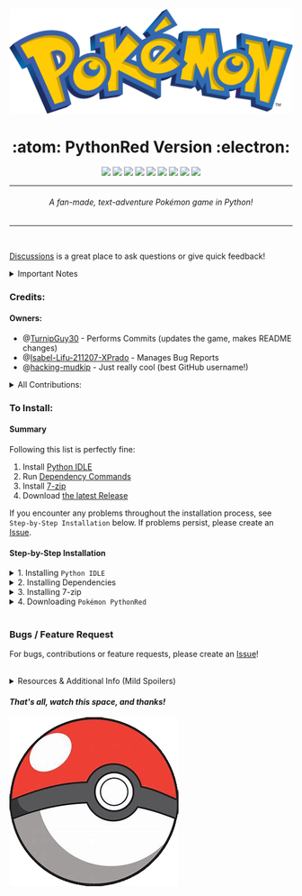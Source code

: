 ![Pokémon](Pictures/logo.png "Pokémon")
<h1 align="center">:atom: PythonRed Version :electron:</h1>

<p align="center">
	<a href="https://GitHub.com/TurnipGuy30/Pokemon-PythonRed"><img src="https://gpvc.arturio.dev/Pokemon-PythonRed"></a> <!--Views-->
	<a href="https://GitHub.com/TurnipGuy30/Pokemon-PythonRed/graphs/commit-activity"><img src="https://img.shields.io/badge/maintained%3F-yes-green.svg"></a> <!--Maintained?-->
	<a href="https://GitHub.com/TurnipGuy30"><img src="https://img.shields.io/badge/maintainer-TurnipGuy30-blue"></a> <!--Maintainer-->
	<a href="https://www.python.org/"><img src="https://img.shields.io/badge/made%20with-Python-1f425f.svg"></a> <!--Made with Python-->
	<a href="https://www.microsoft.com/en-au/software-download/windows10"><img src="https://img.shields.io/badge/platform-Windows%2010-yellow"></a> <!--Platform-->
	<a href="https://GitHub.com/TurnipGuy30/Pokemon-PythonRed/releases/latest"><img src="https://img.shields.io/badge/latest%20version-v0.0.5-cyan"></a> <!--Latest version-->
	<a href="https://GitHub.com/TurnipGuy30/Pokemon-PythonRed/releases"><img src="https://img.shields.io/badge/stable%3F-yes-brightgreen"></a> <!--Stable?-->
	<a href="https://GitHub.com/TurnipGuy30/Pokemon-PythonRed/issues"><img src="https://img.shields.io/github/issues/TurnipGuy30/Pokemon-PythonRed.svg"></a> <!--Issues-->
	<a href="https://github.com/TurnipGuy30/Pokemon-PythonRed/stargazers"><img src="https://img.shields.io/github/stars/TurnipGuy30/Pokemon-PythonRed"/></a> <!--Stars-->
</p>

---
<h6 align="center">A fan-made, text-adventure Pokémon game in Python!</h6>

---

<br>

<a href="https://github.com/TurnipGuy30/Pokemon-PythonRed/discussions">Discussions</a> is a great place to ask questions or give quick feedback!

<details><summary>Important Notes</summary>

---
* This is not a perfect recreation of _Pokémon Red_; it's a fan-made game that, like _Pokémon Red_, takes place in the _Kanto_ region.
* Prior in-depth knowledge of the _Pokémon_ franchise, especially the video game series, is recommended and may be required to fully enjoy this game.
* _Windows_ OS only!! This game makes use of _Python_'s `winsound` module, which is exclusive to _Windows_.
* This project (this GitHub Repository and anything found within) is not endorsed by _Nintendo_, _GAME FREAK_, or _The Pokémon Company_. This is an independent, fan-made game.
* This game's plot is a work of fiction!
---
</details>

### Credits:
#### Owners:

* @[TurnipGuy30](https://github.com/TurnipGuy30 "TurnipGuy30's Profile") - Performs Commits (updates the game, makes README changes)
* @[Isabel-Lifu-211207-XPrado](https://github.com/Isabel-Lifu-211207-XPrado "Isabel-Lifu-211207-XPrado's Profile") - Manages Bug Reports
* @[hacking-mudkip](https://github.com/hacking-mudkip "hacking-mudkip's Profile") - Just really cool (best GitHub username!)

<details><summary>All Contributions:</summary>

---
* @[hacking-mudkip](https://github.com/hacking-mudkip "hacking-mudkip's Profile") - Concept ideas, porting elements
* @[Isabel-Lifu-211207-XPrado](https://github.com/Isabel-Lifu-211207-XPrado "Isabel-Lifu-211207-XPrado's Profile") - Code cleaning, general troubleshooting
* @[JeremyLARDENOIS](https://github.com/JeremyLARDENOIS "JeremyLARDENOIS's Profile") - Testing and feedback
* Looking for others!
---
</details>

### To Install:

#### Summary

Following this list is perfectly fine:

1. Install [Python IDLE](https://www.python.org/downloads/ "Python Latest")
2. Run [Dependency Commands](https://github.com/TurnipGuy30/Pokemon-PythonRed#2-installing-dependencies "On this page: Installing Dependencies")
3. Install [7-zip](https://7-zip.org "7-zip Latest")
4. Download [the latest Release](https://github.com/TurnipGuy30/Pokemon-PythonRed/releases/latest "Pokémon PythonRed Releases")

If you encounter any problems throughout the installation process, see `Step-by-Step Installation` below. If problems persist, please create an [Issue](https://github.com/TurnipGuy30/Pokemon-PythonRed/issues "Pokémon PythonRed Issues").

#### Step-by-Step Installation
<details><summary>1. Installing <code>Python IDLE</code></summary>

---
First, ensure you have _Python_ installed. If not, you can find the latest installer [here](https://www.python.org/downloads/ "Python Latest"). Tick the box that says `Add Python to PATH` during installation.

However, if you are using a work/school computer and are not an Admin, you don't need to tick `py launcher`, which requires Administrative privileges to install. All `py launcher` does is let you use `Python IDLE` from the Command Line, which is not required for this game.

This also installs `pip`, _Python_'s package installer, which is required in the next step.

---
</details>

<details><summary>2. Installing Dependencies</summary>

---
Open your favourite Shell Terminal and _individually_ run any below commands:

```
pip install playsound
```

###### (More commands will be added above as they are needed)
###### Common Shell Terminals include `Command Prompt`, `Windows PowerShell`, `Git CMD`, etc.

If it all runs smoothly with no errors, continue to the next step.

---
</details>

<details><summary>3. Installing 7-zip</summary>

---
`Pokémon PythonRed` is released as an SFX '.exe' file, which requires _7-zip_ to open. Work/school computers might already have _7-zip_ installed, but if not, the latest version can be found [here](https://7-zip.org "7-zip Latest").

---
</details>

<details><summary>4. Downloading <code>Pokémon PythonRed</code></summary><br>

---
To download the game, please download the [latest Release](https://github.com/TurnipGuy30/Pokemon-PythonRed/releases/latest "Pokémon PythonRed Latest"), and click the download link! These links redirect to OneDrive, as they are too large to be hosted on GitHub.

Once the file has finished downloading (sorry if it takes a while!), run the '.exe' file. _7-zip_ should automatically extract the game files.

To run the game, open `Pokémon PythonRed.py`!

---
</details>

<br>

### Bugs / Feature Request
For bugs, contributions or feature requests, please create an [Issue](https://github.com/TurnipGuy30/Pokemon-PythonRed/issues "Pokémon PythonRed Issues")!

<br>

<details><summary>Resources & Additional Info (Mild Spoilers)</summary>

---
### Resources Used:
* [Kanto Region Map](https://images-wixmp-ed30a86b8c4ca887773594c2.wixmp.com/f/3bddf750-53a0-4a9f-872f-8d13685a758f/d3c4hsg-5acbd78f-c4cb-4f40-a87a-05700ac859a4.png/v1/fill/w_900,h_882,q_75,strp/labeled_map_of_kanto_by_rythos-d3c4hsg.png?token=eyJ0eXAiOiJKV1QiLCJhbGciOiJIUzI1NiJ9.eyJpc3MiOiJ1cm46YXBwOjdlMGQxODg5ODIyNjQzNzNhNWYwZDQxNWVhMGQyNmUwIiwic3ViIjoidXJuOmFwcDo3ZTBkMTg4OTgyMjY0MzczYTVmMGQ0MTVlYTBkMjZlMCIsImF1ZCI6WyJ1cm46c2VydmljZTppbWFnZS5vcGVyYXRpb25zIl0sIm9iaiI6W1t7InBhdGgiOiIvZi8zYmRkZjc1MC01M2EwLTRhOWYtODcyZi04ZDEzNjg1YTc1OGYvZDNjNGhzZy01YWNiZDc4Zi1jNGNiLTRmNDAtYTg3YS0wNTcwMGFjODU5YTQucG5nIiwid2lkdGgiOiI8PTkwMCIsImhlaWdodCI6Ijw9ODgyIn1dXX0.Ycjt66m7t9k-8tio4Tsc0YTsP_nu7Lz2cGBm4CdZWN8 "Kanto Region Map")
* [HP Formula](Pictures/hp.webp "HP Formula")
* [Stat Formula](Pictures/stat.png "Stat Formula")
* [_Pokémon Red_ Game Script](http://www.gamefaqs.com/features/recognition/56771.html)

### Current Priorities:
* Wild Pokémon encounters
 * Pokémon locations
 * Battle mechanics
* Saving progress

Catch Rate will be based on the `Total Stats` stat, as the Generation 1&2 Catch Rate formula is too complex, and it gets worse from then on.

For simplicity, Pokémon will only have one type each, and one attack each (a _`type`_-type attack).

###### You, dear reader, are privileged. You get to hear about Mystery Gifts! If you've played a Pokémon game before, you might know what Mystery Gifts are, and yes, they are a planned feature. Because they aren't yet implemented, you must keep your Mystery Gift Passwords safe for now. You can find Passwords around this GitHub page, and maybe other places. Entering these Passwords at a specific place in the game will grant you a special feature. But I repeat, YOU CANNOT USE THEM YET! You must wait until Fuchsia City is complete. Just you wait, I have big plans for this game!

---
</details>

#### _That's all, watch this space, and thanks!_

![](Pictures/pokeball.png)
